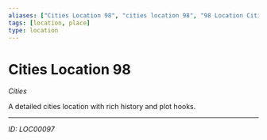 ```yaml
---
aliases: ["Cities Location 98", "cities location 98", "98 Location Cities"]
tags: [location, place]
type: location
---
```


# Cities Location 98

*Cities*

A detailed cities location with rich history and plot hooks.

---
*ID: LOC00097*